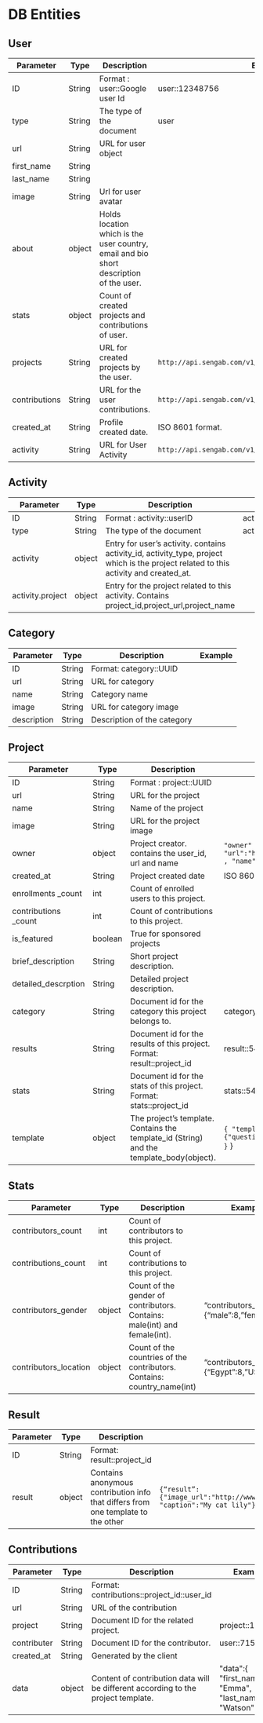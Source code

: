 # DB Entities

## User

Parameter | Type | Description | Example
--------- | ---- | ----------- | -------
ID | String | Format : user::Google user Id  | user::12348756 
type | String |  The type of the document  |  user 
url | String |  URL for user object  |   
first_name | String |    |   
last_name | String |    |   
image | String |  Url for user avatar  |   
about | object |  Holds location which is the user country, email and bio short description of the user.  |   
stats | object |  Count of created projects and contributions of user.  |   
projects | String |  URL for created projects by the user.  |  `http://api.sengab.com/v1/users/1411414/created_projects`
contributions | String |  URL for the user contributions.  |  `http://api.sengab.com/v1/users/1411414/contributions` 
created_at | String |  Profile created date. |  ISO 8601 format. 
activity | String |  URL for User Activity |  `http://api.sengab.com/v1/users/1411414/activities`


## Activity

Parameter | Type | Description | Example 
----------|------|-------------|--------
ID | String |Format : activity::userID | activity::1411414
type | String | The type of the document | activity
activity | object | Entry for user’s activity. contains activity_id, activity_type, project which is the project related to this activity and created_at. | 
activity.project | object | Entry for the project related to this activity. Contains project_id,project_url,project_name |

## Category

Parameter | Type | Description | Example 
----------|------|-------------|--------
ID | String | Format: category::UUID 
url | String | URL for category 
name | String | Category name 
image | String | URL for category image 
description  | String | Description of the category 

## Project

Parameter | Type | Description | Example 
----------|------|-------------|--------
ID | String | Format : project::UUID |  
url | String | URL for the project |  
name | String | Name of the project |  
image | String | URL for the project image |  
owner | object | Project creator. contains the user_id, url and name | `"owner" : { "id":11, "url":"http://api.sengab.com/v1/users/11" , "name":"Galileo Galileo" }`
created_at | String | Project created date | ISO 8601 format
enrollments _count | int | Count of enrolled users to this project. |  
contributions _count | int | Count of contributions to this project. |  
is_featured | boolean | True for sponsored projects |  
brief_description | String | Short project description. |  
detailed_descrption | String | Detailed project description. |  
category | String | Document id for the category this project belongs to. | category::15894238
results | String | Document id for the results of this project. Format: result::project_id | result::548621
stats | String | Document id for the stats of this project. Format: stats::project_id | stats::548621
template | object | The project’s template. Contains the template_id (String) and the template_body(object). | `{ "template_id":1,"template_body":{"question_title":"_are you happy today?" }`  }

## Stats

Parameter | Type | Description | Example
----------|----- | ----------- | --------
contributors_count  | int | Count of contributors to this project. | 
contributions_count | int | Count of contributions to this project. | 
contributors_gender | object | Count of the gender of contributors. Contains: male(int) and female(int).  | “contributors_gender”:{“male”:8,”female”:7}
contributors_location | object | Count of the countries of the contributors. Contains: country_name(int) | “contributors_location”:{“Egypt”:8,”USA”:7}

## Result

Parameter | Type | Description | Example
----------|----- | ----------- | --------
ID | String | Format: result::project_id 
result | object | Contains anonymous contribution info that differs from one template to the other | `{“result”:{"image_url":"http://www.sengab.com/projects_uploads/56842.jpg", "caption":"My cat lily"}`

## Contributions

Parameter | Type | Description | Example
----------|----- | ----------- | --------
ID | String | Format: contributions::project_id::user_id | 
url | String | URL of the contribution | 
project | String | Document ID for the related project. | project::159845
contributer | String | Document ID for the contributor. | user::715628
created_at | String | Generated by the client
data | object | Content of contribution data will be different according to the project template. | "data":{ "first_name": "Emma", "last_name": "Watson" }